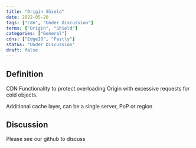 ```yaml
---
title: "Origin Shield"
date: 2022-05-20
tags: ["cdn", "Under Discussion"]
terms: ["Origin", "Shield"]
categories: ["General"]
cdns: ["EdgeIO", "Fastly"]
status: "Under Discussion"
draft: false
---
```


## Definition

CDN Functionality to protect overloading Origin with excessive requests for cold objects.

Additional cache layer, can be a single server, PoP or region



## Discussion
Please see our github to discuss
